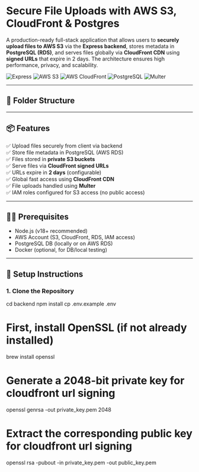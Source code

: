 # Secure File Uploads with AWS S3, CloudFront & Postgres

A production-ready full-stack application that allows users to **securely upload files to AWS S3** via the **Express backend**, stores metadata in **PostgreSQL (RDS)**, and serves files globally via **CloudFront CDN** using **signed URLs** that expire in 2 days. The architecture ensures high performance, privacy, and scalability.

![Express](https://img.shields.io/badge/Express.js-Backend-black)
![AWS S3](https://img.shields.io/badge/AWS-S3-orange)
![AWS CloudFront](https://img.shields.io/badge/AWS-CloudFront-blue)
![PostgreSQL](https://img.shields.io/badge/Postgres-Database-green)
![Multer](https://img.shields.io/badge/Multer-Uploads-lightgrey)

---

## 📂 Folder Structure

---

## 📦 Features

✅ Upload files securely from client via backend  
✅ Store file metadata in PostgreSQL (AWS RDS)  
✅ Files stored in **private S3 buckets**  
✅ Serve files via **CloudFront signed URLs**  
✅ URLs expire in **2 days** (configurable)  
✅ Global fast access using **CloudFront CDN**  
✅ File uploads handled using **Multer**  
✅ IAM roles configured for S3 access (no public access)

---

## 🧑‍💻 Prerequisites

- Node.js (v18+ recommended)
- AWS Account (S3, CloudFront, RDS, IAM access)
- PostgreSQL DB (locally or on AWS RDS)
- Docker (optional, for DB/local testing)

---

## 🔧 Setup Instructions

### 1. Clone the Repository

cd backend
npm install
cp .env.example .env

# First, install OpenSSL (if not already installed)
brew install openssl

# Generate a 2048-bit private key for cloudfront url signing
openssl genrsa -out private_key.pem 2048

# Extract the corresponding public key for cloudfront url signing
openssl rsa -pubout -in private_key.pem -out public_key.pem
